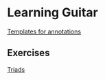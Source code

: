# Learning Guitar
[Templates for annotations](./templates/README.md)

## Exercises
[Triads](./exercises/TriadsOnMusic.md)
